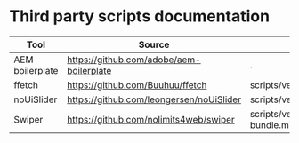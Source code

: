 # Third party scripts documentation

| Tool            | Source                                   | Destination                         | Revision | Version |
|-----------------|------------------------------------------|-------------------------------------|----------|---------|
| AEM boilerplate | https://github.com/adobe/aem-boilerplate | .                                   | c18ef3e  | ---     |
| ffetch          | https://github.com/Buuhuu/ffetch         | scripts/vendor/ffetch.js            | 8a78c56  | ---     |
| noUiSlider      | https://github.com/leongersen/noUiSlider | scripts/vendor/nouislider.min.js    | 787ad0c  | 15.8.0  |
| Swiper          | https://github.com/nolimits4web/swiper   | scripts/vendor/swiper-bundle.min.js | eb02010  | 11.1.4  |
